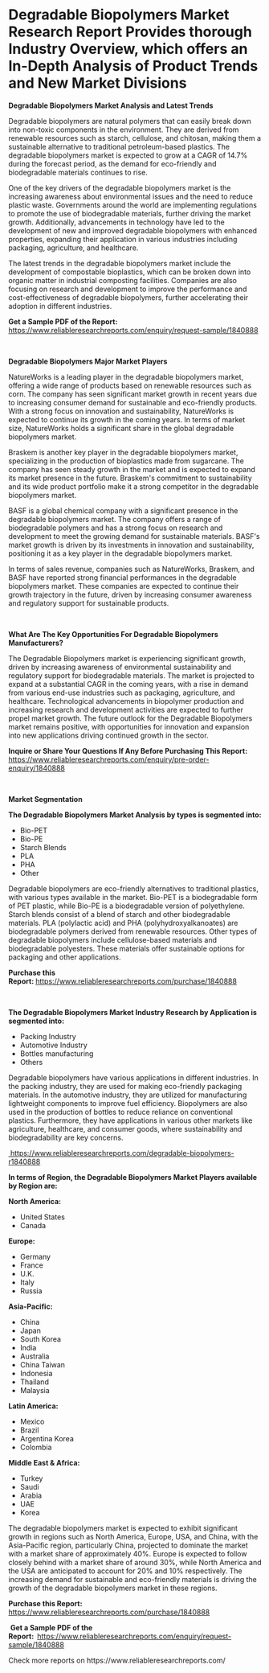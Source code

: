 <p><h1>Degradable Biopolymers Market Research Report Provides thorough Industry Overview, which offers an In-Depth Analysis of Product Trends and New Market Divisions</h1></p><p><strong>Degradable Biopolymers Market Analysis and Latest Trends</strong></p>
<p><p>Degradable biopolymers are natural polymers that can easily break down into non-toxic components in the environment. They are derived from renewable resources such as starch, cellulose, and chitosan, making them a sustainable alternative to traditional petroleum-based plastics. The degradable biopolymers market is expected to grow at a CAGR of 14.7% during the forecast period, as the demand for eco-friendly and biodegradable materials continues to rise.</p><p>One of the key drivers of the degradable biopolymers market is the increasing awareness about environmental issues and the need to reduce plastic waste. Governments around the world are implementing regulations to promote the use of biodegradable materials, further driving the market growth. Additionally, advancements in technology have led to the development of new and improved degradable biopolymers with enhanced properties, expanding their application in various industries including packaging, agriculture, and healthcare.</p><p>The latest trends in the degradable biopolymers market include the development of compostable bioplastics, which can be broken down into organic matter in industrial composting facilities. Companies are also focusing on research and development to improve the performance and cost-effectiveness of degradable biopolymers, further accelerating their adoption in different industries.</p></p>
<p><strong>Get a Sample PDF of the Report:&nbsp;</strong> <a href="https://www.reliableresearchreports.com/enquiry/request-sample/1840888">https://www.reliableresearchreports.com/enquiry/request-sample/1840888</a></p>
<p>&nbsp;</p>
<p><strong>Degradable Biopolymers Major Market Players</strong></p>
<p><p>NatureWorks is a leading player in the degradable biopolymers market, offering a wide range of products based on renewable resources such as corn. The company has seen significant market growth in recent years due to increasing consumer demand for sustainable and eco-friendly products. With a strong focus on innovation and sustainability, NatureWorks is expected to continue its growth in the coming years. In terms of market size, NatureWorks holds a significant share in the global degradable biopolymers market.</p><p>Braskem is another key player in the degradable biopolymers market, specializing in the production of bioplastics made from sugarcane. The company has seen steady growth in the market and is expected to expand its market presence in the future. Braskem's commitment to sustainability and its wide product portfolio make it a strong competitor in the degradable biopolymers market.</p><p>BASF is a global chemical company with a significant presence in the degradable biopolymers market. The company offers a range of biodegradable polymers and has a strong focus on research and development to meet the growing demand for sustainable materials. BASF's market growth is driven by its investments in innovation and sustainability, positioning it as a key player in the degradable biopolymers market.</p><p>In terms of sales revenue, companies such as NatureWorks, Braskem, and BASF have reported strong financial performances in the degradable biopolymers market. These companies are expected to continue their growth trajectory in the future, driven by increasing consumer awareness and regulatory support for sustainable products.</p></p>
<p>&nbsp;</p>
<p><strong>What Are The Key Opportunities For Degradable Biopolymers Manufacturers?</strong></p>
<p><p>The Degradable Biopolymers market is experiencing significant growth, driven by increasing awareness of environmental sustainability and regulatory support for biodegradable materials. The market is projected to expand at a substantial CAGR in the coming years, with a rise in demand from various end-use industries such as packaging, agriculture, and healthcare. Technological advancements in biopolymer production and increasing research and development activities are expected to further propel market growth. The future outlook for the Degradable Biopolymers market remains positive, with opportunities for innovation and expansion into new applications driving continued growth in the sector.</p></p>
<p><strong>Inquire or Share Your Questions If Any Before Purchasing This Report:</strong> <a href="https://www.reliableresearchreports.com/enquiry/pre-order-enquiry/1840888">https://www.reliableresearchreports.com/enquiry/pre-order-enquiry/1840888</a></p>
<p>&nbsp;</p>
<p><strong>Market Segmentation</strong></p>
<p><strong>The Degradable Biopolymers Market Analysis by types is segmented into:</strong></p>
<p><ul><li>Bio-PET</li><li>Bio-PE</li><li>Starch Blends</li><li>PLA</li><li>PHA</li><li>Other</li></ul></p>
<p><p>Degradable biopolymers are eco-friendly alternatives to traditional plastics, with various types available in the market. Bio-PET is a biodegradable form of PET plastic, while Bio-PE is a biodegradable version of polyethylene. Starch blends consist of a blend of starch and other biodegradable materials. PLA (polylactic acid) and PHA (polyhydroxyalkanoates) are biodegradable polymers derived from renewable resources. Other types of degradable biopolymers include cellulose-based materials and biodegradable polyesters. These materials offer sustainable options for packaging and other applications.</p></p>
<p><strong>Purchase this Report:&nbsp;</strong><a href="https://www.reliableresearchreports.com/purchase/1840888">https://www.reliableresearchreports.com/purchase/1840888</a></p>
<p>&nbsp;</p>
<p><strong>The Degradable Biopolymers Market Industry Research by Application is segmented into:</strong></p>
<p><ul><li>Packing Industry</li><li>Automotive Industry</li><li>Bottles manufacturing</li><li>Others</li></ul></p>
<p><p>Degradable biopolymers have various applications in different industries. In the packing industry, they are used for making eco-friendly packaging materials. In the automotive industry, they are utilized for manufacturing lightweight components to improve fuel efficiency. Biopolymers are also used in the production of bottles to reduce reliance on conventional plastics. Furthermore, they have applications in various other markets like agriculture, healthcare, and consumer goods, where sustainability and biodegradability are key concerns.</p></p>
<p><a href="https://www.reliableresearchreports.com/degradable-biopolymers-r1840888">&nbsp;https://www.reliableresearchreports.com/degradable-biopolymers-r1840888</a></p>
<p><strong>In terms of Region, the Degradable Biopolymers Market Players available by Region are:</strong></p>
<p>
    <p> <strong> North America: </strong>
        <ul>
            <li>United States</li>
            <li>Canada</li>
        </ul>
        </p> 
    <p> <strong> Europe: </strong>
        <ul>
            <li>Germany</li>
            <li>France</li>
            <li>U.K.</li>
            <li>Italy</li>
            <li>Russia</li>
        </ul>
        </p> 
    <p> <strong> Asia-Pacific: </strong>
        <ul>
            <li>China</li>
            <li>Japan</li>
            <li>South Korea</li>
            <li>India</li>
            <li>Australia</li>
            <li>China Taiwan</li>
            <li>Indonesia</li>
            <li>Thailand</li>
            <li>Malaysia</li>
        </ul>
        </p> 
    <p> <strong> Latin America: </strong>
        <ul>
            <li>Mexico</li>
            <li>Brazil</li>
            <li>Argentina Korea</li>
            <li>Colombia</li>
        </ul>
        </p> 
    <p> <strong> Middle East & Africa: </strong>
        <ul>
            <li>Turkey</li>
            <li>Saudi</li>
            <li>Arabia</li>
            <li>UAE</li>
            <li>Korea</li>
        </ul>
    </p>
    </p>
<p><p>The degradable biopolymers market is expected to exhibit significant growth in regions such as North America, Europe, USA, and China, with the Asia-Pacific region, particularly China, projected to dominate the market with a market share of approximately 40%. Europe is expected to follow closely behind with a market share of around 30%, while North America and the USA are anticipated to account for 20% and 10% respectively. The increasing demand for sustainable and eco-friendly materials is driving the growth of the degradable biopolymers market in these regions.</p></p>
<p><strong>Purchase this Report: </strong><a href="https://www.reliableresearchreports.com/purchase/1840888">https://www.reliableresearchreports.com/purchase/1840888</a></p>
<p>&nbsp;<strong>Get a Sample PDF of the Report:&nbsp;&nbsp;</strong><a href="https://www.reliableresearchreports.com/enquiry/request-sample/1840888">https://www.reliableresearchreports.com/enquiry/request-sample/1840888</a></p>
<p><strong></strong></p>
<p>Check more reports on https://www.reliableresearchreports.com/</p>